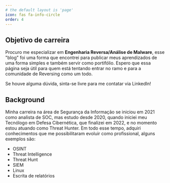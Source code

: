 ```yaml
---
# the default layout is 'page'
icon: fas fa-info-circle
order: 4
---
```

## Objetivo de carreira 

Procuro me especializar em **Engenharia Reversa/Análise de Malware**, esse "blog" foi uma forma que encontrei para publicar meus aprendizados de uma forma simples e também servir como portifólio.
Espero que essa página seja útil para quem está tentando entrar no ramo e para a comunidade de Reversing como um todo.

Se houve alguma dúvida, sinta-se livre para me contatar via LinkedIn!


## Background

Minha carreira na área de Segurança da Informação se iniciou em 2021 como analista de SOC, mas estudo desde 2020, quando iniciei meu Tecnólogo em Defesa Cibernética, que finalizei em 2022, e no momento estou atuando como Threat Hunter. Em todo esse tempo, adquiri conhecimentos que me possibilitaram evoluir como profissional, alguns exemplos são:
- OSINT
- Threat Intelligence
- Threat Hunt
- SIEM
- Linux
- Escrita de relatórios
